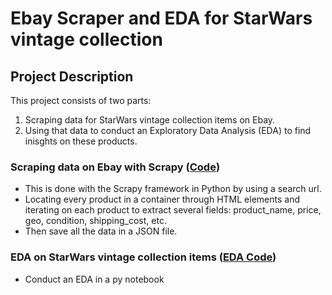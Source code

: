 # Ebay Scraper and EDA for StarWars vintage collection

## Project Description
This project consists of two parts:
1. Scraping data for StarWars vintage collection items on Ebay.
2. Using that data to conduct an Exploratory Data Analysis (EDA) to find inisghts on these products.

### Scraping data on Ebay with Scrapy ([Code](https://github.com/sebmedina-pers/ebay-star-wars-webscraper-and-eda/blob/main/starwars_ebay/starwars_ebay/spiders/star_wars_ebay_scrape.py))
 - This is done with the Scrapy framework in Python by using a search url.
 - Locating every product in a container through HTML elements and iterating on each product to extract several fields: product_name, price, geo, condition, shipping_cost, etc.
 - Then save all the data in a JSON file.

### EDA on StarWars vintage collection items ([EDA Code](https://github.com/sebmedina-pers/ebay-star-wars-webscraper-and-eda/blob/main/eda.ipynb))
 - Conduct an EDA in a py notebook 
